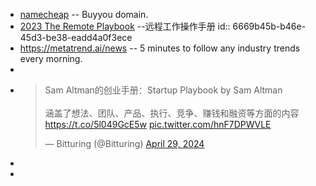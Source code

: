- [namecheap](https://www.namecheap.com/) -- Buyyou domain.
- [2023 The Remote Playbook](https://translate.simplifyai.cn/u/share/95355991-86cf-6ce1-ce5a-26069cdcce01?ur=cbaf6f) --远程工作操作手册
  id:: 6669b45b-b46e-45d3-be38-eadd4a0f3ece
- https://metatrend.ai/news -- 5 minutes to follow any industry trends every morning.
-
- <blockquote class="twitter-tweet"><p lang="zh" dir="ltr">Sam Altman的创业手册：Startup Playbook by Sam Altman<br><br>涵盖了想法、团队、产品、执行、竞争、赚钱和融资等方面的内容 <a href="https://t.co/5l049GcE5w">https://t.co/5l049GcE5w</a> <a href="https://t.co/hnF7DPWVLE">pic.twitter.com/hnF7DPWVLE</a></p>&mdash; Bitturing (@Bitturing) <a href="https://twitter.com/Bitturing/status/1784865004400857103?ref_src=twsrc%5Etfw">April 29, 2024</a></blockquote> <script async src="https://platform.twitter.com/widgets.js" charset="utf-8"></script>
-
-